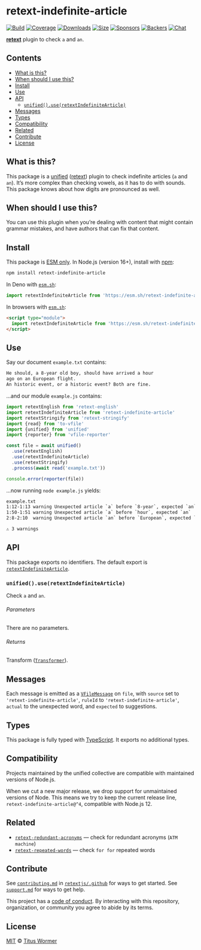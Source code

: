 # retext-indefinite-article

[![Build][build-badge]][build]
[![Coverage][coverage-badge]][coverage]
[![Downloads][downloads-badge]][downloads]
[![Size][size-badge]][size]
[![Sponsors][sponsors-badge]][collective]
[![Backers][backers-badge]][collective]
[![Chat][chat-badge]][chat]

**[retext][]** plugin to check `a` and `an`.

## Contents

*   [What is this?](#what-is-this)
*   [When should I use this?](#when-should-i-use-this)
*   [Install](#install)
*   [Use](#use)
*   [API](#api)
    *   [`unified().use(retextIndefiniteArticle)`](#unifieduseretextindefinitearticle)
*   [Messages](#messages)
*   [Types](#types)
*   [Compatibility](#compatibility)
*   [Related](#related)
*   [Contribute](#contribute)
*   [License](#license)

## What is this?

This package is a [unified][] ([retext][]) plugin to check indefinite articles
(`a` and `an`).
It’s more complex than checking vowels, as it has to do with sounds.
This package knows about how digits are pronounced as well.

## When should I use this?

You can use this plugin when you’re dealing with content that might contain
grammar mistakes, and have authors that can fix that content.

## Install

This package is [ESM only][esm].
In Node.js (version 16+), install with [npm][]:

```sh
npm install retext-indefinite-article
```

In Deno with [`esm.sh`][esmsh]:

```js
import retextIndefiniteArticle from 'https://esm.sh/retext-indefinite-article@4'
```

In browsers with [`esm.sh`][esmsh]:

```html
<script type="module">
  import retextIndefiniteArticle from 'https://esm.sh/retext-indefinite-article@4?bundle'
</script>
```

## Use

Say our document `example.txt` contains:

```txt
He should, a 8-year old boy, should have arrived a hour
ago on an European flight.
An historic event, or a historic event? Both are fine.
```

…and our module `example.js` contains:

```js
import retextEnglish from 'retext-english'
import retextIndefiniteArticle from 'retext-indefinite-article'
import retextStringify from 'retext-stringify'
import {read} from 'to-vfile'
import {unified} from 'unified'
import {reporter} from 'vfile-reporter'

const file = await unified()
  .use(retextEnglish)
  .use(retextIndefiniteArticle)
  .use(retextStringify)
  .process(await read('example.txt'))

console.error(reporter(file))
```

…now running `node example.js` yields:

```txt
example.txt
1:12-1:13 warning Unexpected article `a` before `8-year`, expected `an`   retext-indefinite-article retext-indefinite-article
1:50-1:51 warning Unexpected article `a` before `hour`, expected `an`     retext-indefinite-article retext-indefinite-article
2:8-2:10  warning Unexpected article `an` before `European`, expected `a` retext-indefinite-article retext-indefinite-article

⚠ 3 warnings
```

## API

This package exports no identifiers.
The default export is
[`retextIndefiniteArticle`][api-retext-indefinite-article].

### `unified().use(retextIndefiniteArticle)`

Check `a` and `an`.

###### Parameters

There are no parameters.

###### Returns

Transform ([`Transformer`][unified-transformer]).

## Messages

Each message is emitted as a [`VFileMessage`][vfile-message] on `file`, with
`source` set to `'retext-indefinite-article'`, `ruleId` to
`'retext-indefinite-article'`, `actual` to the unexpected word, and `expected`
to suggestions.

## Types

This package is fully typed with [TypeScript][].
It exports no additional types.

## Compatibility

Projects maintained by the unified collective are compatible with maintained
versions of Node.js.

When we cut a new major release, we drop support for unmaintained versions of
Node.
This means we try to keep the current release line,
`retext-indefinite-article@^4`,
compatible with Node.js 12.

## Related

*   [`retext-redundant-acronyms`](https://github.com/retextjs/retext-redundant-acronyms)
    — check for redundant acronyms (`ATM machine`)
*   [`retext-repeated-words`](https://github.com/retextjs/retext-repeated-words)
    — check `for for` repeated words

## Contribute

See [`contributing.md`][contributing] in [`retextjs/.github`][health] for ways
to get started.
See [`support.md`][support] for ways to get help.

This project has a [code of conduct][coc].
By interacting with this repository, organization, or community you agree to
abide by its terms.

## License

[MIT][license] © [Titus Wormer][author]

<!-- Definitions -->

[build-badge]: https://github.com/retextjs/retext-indefinite-article/workflows/main/badge.svg

[build]: https://github.com/retextjs/retext-indefinite-article/actions

[coverage-badge]: https://img.shields.io/codecov/c/github/retextjs/retext-indefinite-article.svg

[coverage]: https://codecov.io/github/retextjs/retext-indefinite-article

[downloads-badge]: https://img.shields.io/npm/dm/retext-indefinite-article.svg

[downloads]: https://www.npmjs.com/package/retext-indefinite-article

[size-badge]: https://img.shields.io/bundlejs/size/retext-indefinite-article

[size]: https://bundlejs.com/?q=retext-indefinite-article

[sponsors-badge]: https://opencollective.com/unified/sponsors/badge.svg

[backers-badge]: https://opencollective.com/unified/backers/badge.svg

[collective]: https://opencollective.com/unified

[chat-badge]: https://img.shields.io/badge/chat-discussions-success.svg

[chat]: https://github.com/retextjs/retext/discussions

[npm]: https://docs.npmjs.com/cli/install

[esm]: https://gist.github.com/sindresorhus/a39789f98801d908bbc7ff3ecc99d99c

[esmsh]: https://esm.sh

[typescript]: https://www.typescriptlang.org

[health]: https://github.com/retextjs/.github

[contributing]: https://github.com/retextjs/.github/blob/main/contributing.md

[support]: https://github.com/retextjs/.github/blob/main/support.md

[coc]: https://github.com/retextjs/.github/blob/main/code-of-conduct.md

[license]: license

[author]: https://wooorm.com

[retext]: https://github.com/retextjs/retext

[unified]: https://github.com/unifiedjs/unified

[unified-transformer]: https://github.com/unifiedjs/unified#transformer

[vfile-message]: https://github.com/vfile/vfile-message

[api-retext-indefinite-article]: #unifieduseretextindefinitearticle
